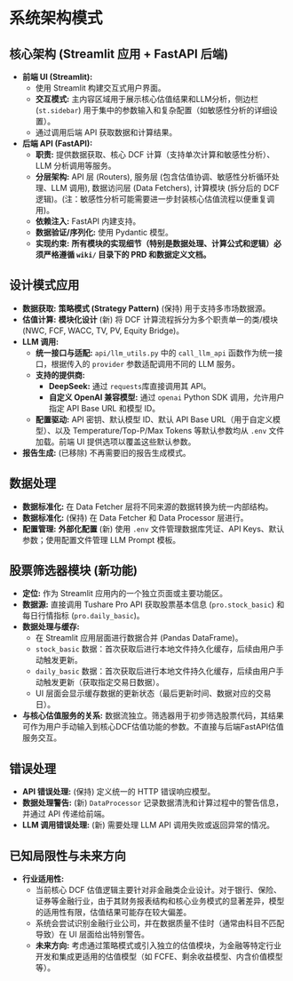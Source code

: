 # 系统架构模式

## 核心架构 (Streamlit 应用 + FastAPI 后端)
- **前端 UI (Streamlit):**
    - 使用 Streamlit 构建交互式用户界面。
    - **交互模式:** 主内容区域用于展示核心估值结果和LLM分析，侧边栏 (`st.sidebar`) 用于集中的参数输入和复杂配置（如敏感性分析的详细设置）。
    - 通过调用后端 API 获取数据和计算结果。
- **后端 API (FastAPI):**
    - **职责:** 提供数据获取、核心 DCF 计算（支持单次计算和敏感性分析）、LLM 分析调用等服务。
    - **分层架构:** API 层 (Routers), 服务层 (包含估值协调、敏感性分析循环处理、LLM 调用), 数据访问层 (Data Fetchers), 计算模块 (拆分后的 DCF 逻辑)。(注：敏感性分析可能需要进一步封装核心估值流程以便重复调用)。
    - **依赖注入:** FastAPI 内建支持。
    - **数据验证/序列化:** 使用 Pydantic 模型。
    - **实现约束:** **所有模块的实现细节（特别是数据处理、计算公式和逻辑）必须严格遵循 `wiki/` 目录下的 PRD 和数据定义文档。**

## 设计模式应用
- **数据获取:** **策略模式 (Strategy Pattern)** (保持) 用于支持多市场数据源。
- **估值计算:** **模块化设计** (新) 将 DCF 计算流程拆分为多个职责单一的类/模块 (NWC, FCF, WACC, TV, PV, Equity Bridge)。
- **LLM 调用:** 
    - **统一接口与适配:** `api/llm_utils.py` 中的 `call_llm_api` 函数作为统一接口，根据传入的 `provider` 参数适配调用不同的 LLM 服务。
    - **支持的提供商:**
        - **DeepSeek:** 通过 `requests`库直接调用其 API。
        - **自定义 OpenAI 兼容模型:** 通过 `openai` Python SDK 调用，允许用户指定 API Base URL 和模型 ID。
    - **配置驱动:** API 密钥、默认模型 ID、默认 API Base URL（用于自定义模型）、以及 Temperature/Top-P/Max Tokens 等默认参数均从 `.env` 文件加载。前端 UI 提供选项以覆盖这些默认参数。
- **报告生成:** (已移除) 不再需要旧的报告生成模式。

## 数据处理
- **数据标准化:** 在 Data Fetcher 层将不同来源的数据转换为统一内部结构。
- **数据标准化:** (保持) 在 Data Fetcher 和 Data Processor 层进行。
- **配置管理:** **外部化配置** (新) 使用 `.env` 文件管理数据库凭证、API Keys、默认参数；使用配置文件管理 LLM Prompt 模板。

## 股票筛选器模块 (新功能)
- **定位:** 作为 Streamlit 应用内的一个独立页面或主要功能区。
- **数据源:** 直接调用 Tushare Pro API 获取股票基本信息 (`pro.stock_basic`) 和每日行情指标 (`pro.daily_basic`)。
- **数据处理与缓存:**
    - 在 Streamlit 应用层面进行数据合并 (Pandas DataFrame)。
    - `stock_basic` 数据：首次获取后进行本地文件持久化缓存，后续由用户手动触发更新。
    - `daily_basic` 数据：首次获取后进行本地文件持久化缓存，后续由用户手动触发更新（获取指定交易日数据）。
    - UI 层面会显示缓存数据的更新状态（最后更新时间、数据对应的交易日）。
- **与核心估值服务的关系:** 数据流独立。筛选器用于初步筛选股票代码，其结果可作为用户手动输入到核心DCF估值功能的参数。不直接与后端FastAPI估值服务交互。

## 错误处理
- **API 错误处理:** (保持) 定义统一的 HTTP 错误响应模型。
- **数据处理警告:** (新) `DataProcessor` 记录数据清洗和计算过程中的警告信息，并通过 API 传递给前端。
- **LLM 调用错误处理:** (新) 需要处理 LLM API 调用失败或返回异常的情况。

## 已知局限性与未来方向
- **行业适用性:**
    - 当前核心 DCF 估值逻辑主要针对非金融类企业设计。对于银行、保险、证券等金融行业，由于其财务报表结构和核心业务模式的显著差异，模型的适用性有限，估值结果可能存在较大偏差。
    - 系统会尝试识别金融行业公司，并在数据质量不佳时（通常由科目不匹配导致）在 UI 层面给出特别警告。
    - **未来方向:** 考虑通过策略模式或引入独立的估值模块，为金融等特定行业开发和集成更适用的估值模型（如 FCFE、剩余收益模型、内含价值模型等）。
